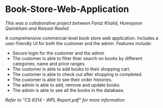 # Book-Store-Web-Application

*This was a collaborative project between Faraz Khalid, Humayoon Qaimkhani and Raisaat Rashid*

A comprehensive commercial-level book store web application. Includes a user-friendly UI for both the customer and the admin. Features include:

* Secure login for the customer and the admin
* The customer is able to filter thier search on books by different categories, name and price ranges.
* The customer is able to add books to their shopping cart.
* The customer is able to check out after shopping is completed.
* The customer is able to see their order histories.
* The admin is able to add, remove and update books.
* The admin is able to see all the books in the database.

*Refer to "CS 6314 - WPL Report.pdf" for more information*

